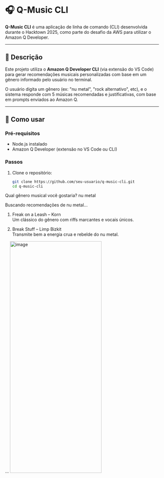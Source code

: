 # 🎧 Q-Music CLI

**Q-Music CLI** é uma aplicação de linha de comando (CLI) desenvolvida durante o Hacktown 2025, como parte do desafio da AWS para utilizar o Amazon Q Developer.

---

## 📌 Descrição

Este projeto utiliza o **Amazon Q Developer CLI** (via extensão do VS Code) para gerar recomendações musicais personalizadas com base em um gênero informado pelo usuário no terminal.

O usuário digita um gênero (ex: "nu metal", "rock alternativo", etc), e o sistema responde com 5 músicas recomendadas e justificativas, com base em prompts enviados ao Amazon Q.

---

## 🚀 Como usar

### Pré-requisitos

- Node.js instalado
- Amazon Q Developer (extensão no VS Code ou CLI)

### Passos

1. Clone o repositório:
   ```bash
   git clone https://github.com/seu-usuario/q-music-cli.git
   cd q-music-cli
Qual gênero musical você gostaria? nu metal

Buscando recomendações de nu metal...

1. Freak on a Leash – Korn  
   Um clássico do gênero com riffs marcantes e vocais únicos.

2. Break Stuff – Limp Bizkit  
   Transmite bem a energia crua e rebelde do nu metal.

...
<img width="300" height="756" alt="image" src="https://github.com/user-attachments/assets/637abde8-2183-4460-87f3-9514e1a4d239" />
